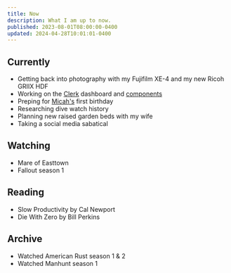 ```yaml
---
title: Now
description: What I am up to now.
published: 2023-08-01T08:00:00-0400
updated: 2024-04-28T10:01:01-0400
---
```


## Currently

- Getting back into photography with my Fujifilm XE-4 and my new Ricoh GRIIX HDF
- Working on the [Clerk](https://clerk.com) dashboard and [components](https://clerk.com/docs/components/overview)
- Preping for [Micah's](/micah) first birthday
- Researching dive watch history
- Planning new raised garden beds with my wife
- Taking a social media sabatical

## Watching

- Mare of Easttown
- Fallout season 1

## Reading

- Slow Productivity by Cal Newport
- Die With Zero by Bill Perkins

## Archive

- Watched American Rust season 1 & 2
- Watched Manhunt season 1
